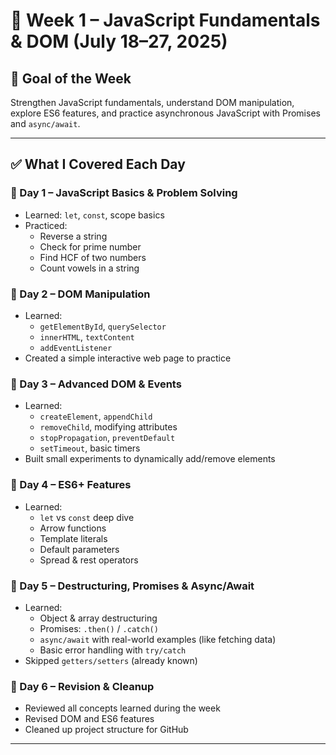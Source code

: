 # 📒 Week 1 – JavaScript Fundamentals & DOM (July 18–27, 2025)

## 🎯 Goal of the Week
Strengthen JavaScript fundamentals, understand DOM manipulation, explore ES6 features, and practice asynchronous JavaScript with Promises and `async/await`.

---

## ✅ What I Covered Each Day

### 🔹 Day 1 – JavaScript Basics & Problem Solving
- Learned: `let`, `const`, scope basics
- Practiced:
  - Reverse a string
  - Check for prime number
  - Find HCF of two numbers
  - Count vowels in a string

### 🔹 Day 2 – DOM Manipulation
- Learned:
  - `getElementById`, `querySelector`
  - `innerHTML`, `textContent`
  - `addEventListener`
- Created a simple interactive web page to practice

### 🔹 Day 3 – Advanced DOM & Events
- Learned:
  - `createElement`, `appendChild`
  - `removeChild`, modifying attributes
  - `stopPropagation`, `preventDefault`
  - `setTimeout`, basic timers
- Built small experiments to dynamically add/remove elements

### 🔹 Day 4 – ES6+ Features
- Learned:
  - `let` vs `const` deep dive
  - Arrow functions
  - Template literals
  - Default parameters
  - Spread & rest operators

### 🔹 Day 5 – Destructuring, Promises & Async/Await
- Learned:
  - Object & array destructuring
  - Promises: `.then()` / `.catch()`
  - `async/await` with real-world examples (like fetching data)
  - Basic error handling with `try/catch`
- Skipped `getters/setters` (already known)

### 🔹 Day 6 – Revision & Cleanup
- Reviewed all concepts learned during the week
- Revised DOM and ES6 features
- Cleaned up project structure for GitHub

---


